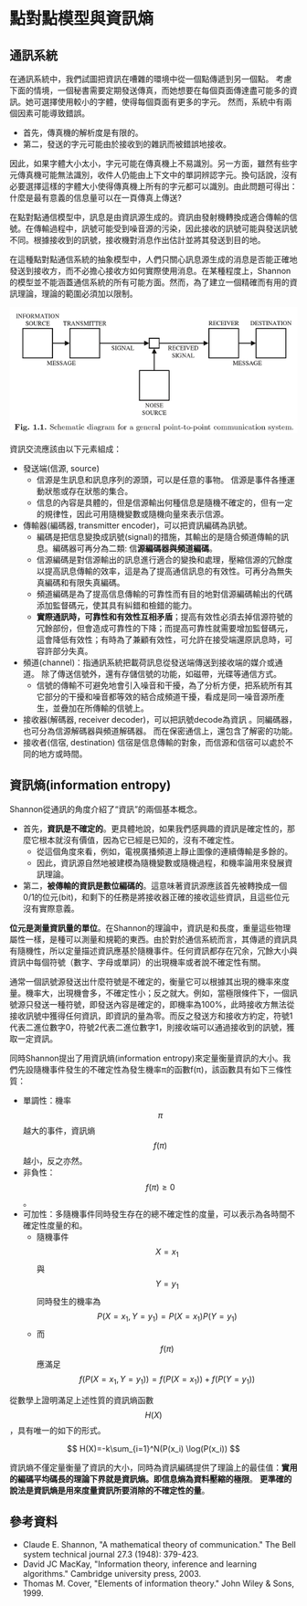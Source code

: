 # 點對點模型與資訊熵

## 通訊系統

在通訊系統中，我們試圖把資訊在嘈雜的環境中從一個點傳遞到另一個點。 考慮下面的情境，一個秘書需要定期發送傳真，而她想要在每個頁面傳達盡可能多的資訊。她可選擇使用較小的字體，使得每個頁面有更多的字元。
然而，系統中有兩個因素可能導致錯誤。

* 首先，傳真機的解析度是有限的。
* 第二，發送的字元可能由於接收到的雜訊而被錯誤地接收。

因此，如果字體大小太小，字元可能在傳真機上不易識別。另一方面，雖然有些字元傳真機可能無法識別，收件人仍能由上下文中的單詞辨認字元。換句話說，沒有必要選擇這樣的字體大小使得傳真機上所有的字元都可以識別。由此問題可得出：什麼是最有意義的信息量可以在一頁傳真上傳送?


在點對點通信模型中，訊息是由資訊源生成的。資訊由發射機轉換成適合傳輸的信號。在傳輸過程中，訊號可能受到噪音源的污染，因此接收的訊號可能與發送訊號不同。根據接收到的訊號，接收機對消息作出估計並將其發送到目的地。

在這種點對點通信系統的抽象模型中，人們只關心訊息源生成的消息是否能正確地發送到接收方，而不必擔心接收方如何實際使用消息。在某種程度上，Shannon的模型並不能涵蓋通信系統的所有可能方面。然而，為了建立一個精確而有用的資訊理論，理論的範圍必須加以限制。

![&#x9EDE;&#x5C0D;&#x9EDE;&#x901A;&#x8A0A;&#x6A21;&#x578B;](../.gitbook/assets/point-to-point-model-min.png)

資訊交流應該由以下元素組成：

* 發送端\(信源, source\)
  * 信源是生訊息和訊息序列的源頭，可以是任意的事物。
     信源是事件各揰運動狀態或存在狀態的集合。
  * 信息的內容是具體的，但是信源輸出何種信息是隨機不確定的，但有一定的規律性，因此可用隨機變數或隨機向量來表示信源。
* 傳輸器\(編碼器, transmitter  encoder\)，可以把資訊編碼為訊號。
  * 編碼是把信息變換成訊號\(signal\)的措施，其輸出的是隨合頻道傳輸的訊息。編碼器可再分為二類: 信**源編碼器與頻道編碼**。
  * 信源編碼是對信源輸出的訊息進行適合的變換和處理，壓縮信源的冗餘度以提高訊息傳輸的效率，這是為了提高通信訊息的有效性。可再分為無失真編碼和有限失真編碼。
  * 頻道編碼是為了提高信息傳輸的可靠性而有目的地對信源編碼輸出的代碼添加監督碼元，使其具有糾錯和檢錯的能力。
  * **實際通訊時，可靠性和有效性互相矛盾**；提高有效性必須去掉信源符號的冗餘部份，但會造成可靠性的下降；而提高可靠性就需要增加監督碼元，這會降低有效性；有時為了兼顧有效性，可允許在接受端還原訊息時，可容許部分失真。
* 頻道\(channel\)：指通訊系統把載荷訊息從發送端傳送到接收端的媒介或通道。
  除了傳送信號外，還有存儲信號的功能，如磁帶，光碟等通信方式。
  * 信號的傳輸不可避免地會引入噪音和干擾，為了分析方便，把系統所有其它部分的干擾和噪音都等效的結合成頻道干擾，看成是同一噪音源所產生，並疊加在所傳輸的信號上。
* 接收器\(解碼器, receiver decoder\)，可以把訊號decode為資訊
  。同編碼器，也可分為信源解碼器與頻道解碼器。
  而在保密通信上，還包含了解密的功能。
* 接收者\(信宿, destination\)
  信宿是信息傳輸的對象，而信源和信宿可以處於不同的地方或時間。

## 資訊熵\(information entropy\)

Shannon從通訊的角度介紹了“資訊”的兩個基本概念。

* 首先，**資訊是不確定的**。更具體地說，如果我們感興趣的資訊是確定性的，那麼它根本就沒有價值，因為它已經是已知的，沒有不確定性。
  * 從這個角度來看，例如，電視廣播頻道上靜止圖像的連續傳輸是多餘的。
  * 因此，資訊源自然地被建模為隨機變數或隨機過程，和機率論用來發展資訊理論。
* 第二，**被傳輸的資訊是數位編碼的**。這意味著資訊源應該首先被轉換成一個0/1的位元\(bit\)，和剩下的任務是將接收器正確的接收這些資訊，且這些位元沒有實際意義。

**位元是測量資訊量的單位**。在Shannon的理論中，資訊是和長度，重量這些物理屬性一樣，是種可以測量和規範的東西。由於對於通信系統而言，其傳遞的資訊具有隨機性，所以定量描述資訊應基於隨機事件。任何資訊都存在冗余，冗餘大小與資訊中每個符號（數字、字母或單詞）的出現機率或者說不確定性有關。

通常一個訊號源發送出什麼符號是不確定的，衡量它可以根據其出現的機率來度量。機率大，出現機會多，不確定性小；反之就大。例如，當極限條件下，一個訊號源只發送一種符號，即發送內容是確定的，即機率為100%，此時接收方無法從接收訊號中獲得任何資訊，即資訊的量為零。而反之發送方和接收方約定，符號1代表二進位數字0，符號2代表二進位數字1，則接收端可以通過接收到的訊號，獲取一定資訊。

同時Shannon提出了用資訊熵\(information entropy\)來定量衡量資訊的大小。我們先設隨機事件發生的不確定性為發生機率π的函數f\(π\)，該函數具有如下三條性質：

* 單調性：機率 $$\pi$$ 越大的事件，資訊熵 $$f(\pi)$$ 越小，反之亦然。
* 非負性： $$f(\pi ) \geq 0$$ 。
* 可加性：多隨機事件同時發生存在的總不確定性的度量，可以表示為各時間不確定性度量的和。
  * 隨機事件 $$X = x_1$$ 與 $$Y = y_1$$同時發生的機率為 $$P(X=x_1, Y=y_1)=P(X=x_1)P(Y=y_1)$$ 
  * 而 $$f(\pi)$$ 應滿足 $$f(P(X=x_1, Y=y_1))=f(P(X=x_1))+f(P(Y=y_1))$$ 

從數學上證明滿足上述性質的資訊熵函數 $$H(X)$$ ，具有唯一的如下的形式。

$$
H(X)=-k\sum_{i=1}^N(P(x_i) \log(P(x_i))
$$

資訊熵不僅定量衡量了資訊的大小，同時為資訊編碼提供了理論上的最佳值：**實用的編碼平均碼長的理論下界就是資訊熵。即信息熵為資料壓縮的極限**。
**更準確的說法是資訊熵是用來度量資訊所要消除的不確定性的量**。

## 參考資料

* Claude E. Shannon,  "A mathematical theory of communication." The Bell system technical journal 27.3 \(1948\): 379-423.
* David JC MacKay, "Information theory, inference and learning algorithms." Cambridge university press, 2003.
* Thomas M. Cover,  "Elements of information theory." John Wiley & Sons, 1999.

